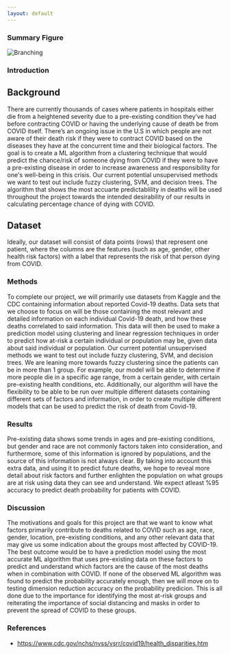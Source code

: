 ```yaml
---
layout: default
---
```


### Summary Figure

![Branching](img/figure.JPG)

### Introduction

## Background
There are currently thousands of cases where patients in hospitals either die from a heightened severity due to a pre-existing condition they’ve had before contracting COVID or having the underlying cause of death be from COVID itself. There’s an ongoing issue in the U.S in which people are not aware of their death risk if they were to contract COVID based on the diseases they have at the concurrent time and their biological factors. The goal is to create a ML algorithm from a clustering technique that would predict the chance/risk of someone dying from COVID if they were to have a pre-existing disease in order to increase awareness and responsibility for one's well-being in this crisis. Our current potential unsupervised methods we want to test out include fuzzy clustering, SVM, and decision trees. The algorithm that shows the most accuarte predictablility in deaths will be used throughout the project towards the intended desirability of our results in calculating percentage chance of dying with COVID. 

## Dataset
Ideally, our dataset will consist of data points (rows) that represent one patient, where the columns are the features (such as age, gender, other health risk factors) with a label that represents the risk of that person dying from COVID.


### Methods

To complete our project, we will primarily use datasets from Kaggle and the CDC containing information about reported Covid-19 deaths. Data sets that we choose to focus on will be those containing the most relevant and detailed information on each individual Covid-19 death, and how these deaths correlated to said information. This data will then be used to make a prediction model using clustering and linear regression techniques in order to predict how at-risk a certain individual or population may be, given data about said individual or population. Our current potential unsupervised methods we want to test out include fuzzy clustering, SVM, and decision trees. We are leaning more towards fuzzy clustering since the patients can be in more than 1 group. For example, our model will be able to determine if more people die in a specific age range, from a certain gender, with certain pre-existing health conditions, etc. Additionally, our algorithm will have the flexibility to be able to be run over multiple different datasets containing different sets of factors and information, in order to create multiple different models that can be used to predict the risk of death from Covid-19.



### Results

Pre-existing data shows some trends in ages and pre-existing conditions, but gender and race are not commonly factors taken into consideration, and furthermore, some of this information is ignored by populations, and the source of this information is not always clear. By taking into account this extra data, and using it to predict future deaths, we hope to reveal more detail about risk factors and further enlighten the population on what groups are at risk using data they can see and understand. We expect atleast %95 accuracy to predict death probability for patients with COVID.  

### Discussion

The motivations and goals for this project are that we want to know what factors primarily contribute to deaths related to COVID such as age, race, gender, location, pre-existing conditions, and any other relevant data that may give us some indication about the groups most affected by COVID-19. The best outcome would be to have a prediction model using the most accurate ML algorithm that uses pre-existing data on these factors to predict and understand which factors are the cause of the most deaths when in combination with COVID. If none of the observed ML algorithm was found to predict the probability accurately enough, then we will move on to testing dimension reduction accuracy on the probability predicion. This is all done due to the importance for identifying the most at-risk groups and reiterating the importance of social distancing and masks in order to prevent the spread of COVID to these groups.

### References

*   https://www.cdc.gov/nchs/nvss/vsrr/covid19/health_disparities.htm
